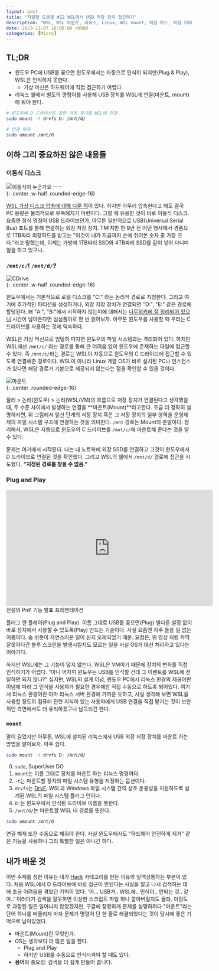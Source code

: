 ```yaml
---
layout: post
title: "자잘한 도움말 #12 WSL에서 USB 저장 장치 접근하기"
description: "WSL, WSL 마운트, 리눅스, Linux, WSL mount, 외장 하드, 외장 SSD, Plug and Play, 플러그 앤 플레이, 빌 게이츠의 굴욕"
date: 2023-11-07 18:00:00 +0900
categories: [Micro]
---
```


## TL;DR

- 윈도우 PC에 USB를 꽂으면 윈도우에서는 자동으로 인식이 되지만(Plug & Play), WSL은 인식하지 못한다.
  - 가상 머신은 하드웨어에 직접 접근하기 어렵다.
- 리눅스 쉘에서 별도의 명령어를 사용해 USB 장치를 WSL에 연결(마운트, mount)해 줘야 한다.

```sh
# 윈도우에 D 드라이브로 잡힌 저장 장치를 WSL에 연결
sudo mount -t drvfs D: /mnt/d/

# 연결 해제
sudo umount /mnt/d
```

## 이하 그리 중요하진 않은 내용들

### 이동식 디스크

![이동식이 누군가요 ㅡㅡ](https://i.postimg.cc/7Ym7vTfq/Ea-FOby6-U0-AAhi-ZJ.jpg)  
{: .center .w-half .rounded-edge-16}

[WSL 가상 디스크 압축에 대해 다룬 적](/micro/2023/07/05/micro-tip-9.html)이 있다. 하지만 아무리 압축한다고 해도 결국 PC 용량은 물리적으로 부족해지기 마련이다. 그럴 때 유용한 것이 바로 이동식 디스크. 요즘엔 정식 명칭이 USB 드라이브던가, 아무튼 일반적으로 USB(Universal Serial Bus) 포트를 통해 연결하는 외장 저장 장치. TMI지만 한 9년 전 어떤 행사에서 경품으로 1TB짜리 외장하드를 받고는 "이것이 내가 지금까지 손에 쥐어본 숫자 중 가장 크다."라고 말했는데, 이제는 가방에 1TB짜리 SSD와 4TB짜리 SSD를 같이 넣어 다니며 일을 하고 있구나.

### `/mnt/c/`! `/mnt/d/`?

![CDrive](https://i.postimg.cc/26k538zg/c-drive.webp)  
{: .center .w-half .rounded-edge-16}

윈도우에서는 기본적으로 로컬 디스크를 "C:" 라는 논리적 경로로 지칭한다. 그리고 여기에 추가적인 파티션을 생성하거나, 외장 저장 장치가 연결되면 "D:", "E:" 같은 경로에 할당된다. 왜 "A:", "B:"에서 시작하지 않는지에 대해서는 [나무위키에 잘 정리되어 있으니](https://namu.wiki/w/C%20%EB%93%9C%EB%9D%BC%EC%9D%B4%EB%B8%8C) 시간이 남아돈다면 심심풀이로 한 번 읽어보자. 아무튼 윈도우를 사용할 때 우리는 C 드라이브를 사용하는 것에 익숙하다.

WSL은 가상 머신으로 엄밀히 따지면 윈도우의 파일 시스템과는 격리되어 있다. 하지만 WSL에선 `/mnt/c/` 라는 경로를 통해 큰 어려움 없이 윈도우에 존재하는 파일에 접근할 수 있다. 즉 `/mnt/c/`라는 경로는 WSL이 자동으로 윈도우의 C 드라이브에 접근할 수 있도록 연결해준 경로이다. WSL이 아니라 Linux 계열 OS가 바로 설치된 PC나 인스턴스가 있다면 해당 경로가 기본으로 제공되지 않는다는 점을 확인할 수 있을 것이다.

![마운트](https://i.postimg.cc/HsX22Ccv/image.png)  
{: .center .rounded-edge-16}

물리 > 논리(윈도우) > 논리(WSL/VM)의 흐름으로 저장 장치가 연결된다고 생각했을 때, 두 수준 사이에서 발생하는 연결을 **마운트(Mount)**라고한다. 조금 더 정확히 설명하자면, 위 그림에서 앞선 단계의 저장 장치 혹은 그 저장 장치의 일부 영역을 운영체제의 파일 시스템 구조에 연결하는 것을 의미한다. `/mnt` 경로는 Mount의 준말이다. 정리해서, WSL은 자동으로 윈도우의 C 드라이브를 `/mnt/c/`에 마운트해 준다는 것을 알 수 있다.

문제는 여기에서 시작된다. 나는 내 노트북에 외장 SSD를 연결하고 그것이 윈도우에서 D 드라이브로 연결된 것을 확인했다. 그리고 WSL의 쉘에서 `/mnt/d/` 경로에 접근을 시도했다. **"지정된 경로를 찾을 수 없음."**

### Plug and Play

<div class="center">
<iframe class="youtube-iframe" width="560" height="315" src="https://www.youtube.com/embed/yeUyxjLhAxU?si=xQJjJl6mUhus9kWt" title="YouTube video player" frameborder="0" allow="accelerometer; autoplay; clipboard-write; encrypted-media; gyroscope; picture-in-picture; web-share" allowfullscreen></iframe>
<br/>
<span>전설의 PnP 기능 발표 프레젠테이션</span>
</div>

플러그 앤 플레이(Plug and Play). 이름 그대로 USB를 꽂으면(Plug) 별다른 설정 없이 바로 장치에서 사용할 수 있도록(Play) 만드는 기술이다. 사실 요즘엔 자주 들을 일 없는 이름이다. 숨 쉬듯이 자연스러운 일이 된지 오래되었기 때문. 요점은, 위 영상 처럼 까딱 잘못하다간 블루 스크린을 발생시킬지도 모르는 일을 사실 OS가 대신 처리하고 있다는 이야기다.

하지만 WSL에는 그 기능이 닿지 않는다. WSL은 VM이기 때문에 장치의 변화를 직접 인식하기가 어렵다. "아니 어차피 윈도우는 USB를 인식할 건데 그 이벤트를 WSL에 전달하면 되지 않나?" 싶지만, WSL의 설계 이념, 윈도우 PC에서 리눅스 환경의 제공이란 이념에 따라 그 인식을 사용자가 필요한 경우에만 직접 수동으로 하도록 되어있다. 여기서 리눅스 환경이란 아마 리눅스 서버 환경에 가까운 듯하고, 사실 생각해 보면 WSL을 사용할 정도의 컴퓨터 관련 지식이 있는 사용자에게 USB 연결을 직접 맡기는 것이 보안적인 측면에서도 더 유리하겠구나 납득되긴 한다.

### `mount`

말이 길었지만 아무튼, WSL에 설치된 리눅스에서 USB 외장 저장 장치를 마운트 하는 방법을 알아보자. 아주 쉽다.

```sh
sudo mount -t drvfs D: /mnt/d/
```

0. `sudo`, SuperUser DO  
1. `mount`는 이름 그대로 장치를 마운트 하는 리눅스 명령어다.  
2. `-t`는 마운트할 장치의 파일 시스템 유형을 지정하는 옵션이다.  
3. `drvfs`는 [DrvF](https://learn.microsoft.com/ko-kr/windows/wsl/wsl-config#what-is-drvfs), WSL과 Windows 파일 시스템 간의 상호 운용성을 지원하도록 설계된 WSL의 파일 시스템 플러그 인이다.  
4. `D:`는 윈도우에서 인식된 드라이브 이름을 뜻한다.  
5. `/mnt/d/`는 마운트할 WSL 내 경로를 뜻한다.

```sh
sudo umount /mnt/d
```

연결 해제 또한 수동으로 해줘야 한다. 사실 윈도우에서도 "하드웨어 안전하게 제거" 같은 기능을 사용하니 그리 특별한 일은 아니긴 하다.


## 내가 배운 것

이번 주제를 정한 이유는 내가 [Hack](/category/3.Hack.html) 카테고리를 만든 이유와 일맥상통하는 부분이 있다. 처음 WSL에서 D 드라이브에 바로 접근이 안된다는 사실을 알고 나서 검색하는 데에 조금 어려움을 겪었던 기억이 있다. '어... USB가.. WSL에.. 인식이.. 안되는 것.. 같아..' 이러다가 검색을 잘못하면 이상한 스크립트 파일 하나 깔아버릴지도 몰라. 이정도로 과장된 일은 일어나지 않았겠지만, 구글에 장황하게 문제를 설명하려다 "마운트"라는 단어 하나를 떠올리자 마자 문제가 명령어 단 한 줄로 해결되었다는 것이 당시에 좋은 기억으로 남아있었다.

- 마운트(Mount)란 무엇인가.
- OS는 생각보다 더 많은 일을 한다.
  - Plug and Play
  - 하지만 USB를 수동으로 인식시켜야 할 때도 있다.
- **용어**의 중요성: 검색을 더 쉽게 만들어 줍니다.
